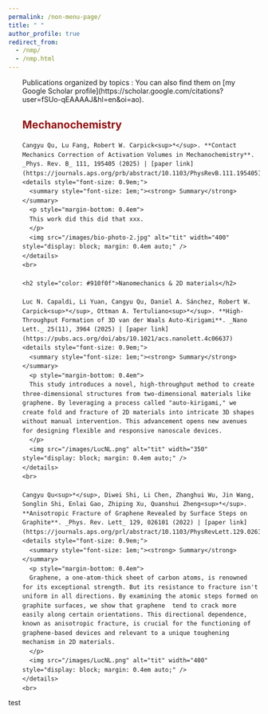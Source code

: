```yaml
---
permalink: /non-menu-page/
title: " "
author_profile: true
redirect_from: 
  - /nmp/
  - /nmp.html
---
```

  <style>
  details summary {
    font-size: 0.85em;
    line-height: 0.9;
    margin-top: 0.1em;
    margin-bottom: 0.1em;
  }
  </style>

<div style="margin-left: 2em;" markdown="1">
  <p>
  Publications organized by topics
  : You can also find them on [my Google Scholar profile](https://scholar.google.com/citations?user=fSUo-qEAAAAJ&hl=en&oi=ao).
  </p>

  <div style="line-height: 1.3; margin-bottom: 0.3em" markdown="1">
    <h2 style="color: #910f0f">Mechanochemistry</h2>

    Cangyu Qu, Lu Fang, Robert W. Carpick<sup>*</sup>. **Contact Mechanics Correction of Activation Volumes in Mechanochemistry**. _Phys. Rev. B_ 111, 195405 (2025) | [paper link](https://journals.aps.org/prb/abstract/10.1103/PhysRevB.111.195405)
    <details style="font-size: 0.9em;">
      <summary style="font-size: 1em;"><strong> Summary</strong></summary>
      <p style="margin-bottom: 0.4em">
      This work did this did that xxx.
      </p>
      <img src="/images/bio-photo-2.jpg" alt="tit" width="400" style="display: block; margin: 0.4em auto;" />
    </details>
    <br>

    <h2 style="color: #910f0f">Nanomechanics & 2D materials</h2>

    Luc N. Capaldi, Li Yuan, Cangyu Qu, Daniel A. Sánchez, Robert W. Carpick<sup>*</sup>, Ottman A. Tertuliano<sup>*</sup>. **High-Throughput Formation of 3D van der Waals Auto-Kirigami**. _Nano Lett._ 25(11), 3964 (2025) | [paper link](https://pubs.acs.org/doi/abs/10.1021/acs.nanolett.4c06637)
    <details style="font-size: 0.9em;">
      <summary style="font-size: 1em;"><strong> Summary</strong></summary>
      <p style="margin-bottom: 0.4em">
      This study introduces a novel, high-throughput method to create three-dimensional structures from two-dimensional materials like graphene. By leveraging a process called "auto-kirigami," we create fold and fracture of 2D materials into intricate 3D shapes without manual intervention. This advancement opens new avenues for designing flexible and responsive nanoscale devices.
      </p>
      <img src="/images/LucNL.png" alt="tit" width="350" style="display: block; margin: 0.4em auto;" />
    </details>
    <br>

    Cangyu Qu<sup>*</sup>, Diwei Shi, Li Chen, Zhanghui Wu, Jin Wang, Songlin Shi, Enlai Gao, Zhiping Xu, Quanshui Zheng<sup>*</sup>. **Anisotropic Fracture of Graphene Revealed by Surface Steps on Graphite**. _Phys. Rev. Lett_ 129, 026101 (2022) | [paper link](https://journals.aps.org/prl/abstract/10.1103/PhysRevLett.129.026101)
    <details style="font-size: 0.9em;">
      <summary style="font-size: 1em;"><strong> Summary</strong></summary>
      <p style="margin-bottom: 0.4em">
      Graphene, a one-atom-thick sheet of carbon atoms, is renowned for its exceptional strength. But its resistance to fracture isn't uniform in all directions. By examining the atomic steps formed on graphite surfaces, we show that graphene  tend to crack more easily along certain orientations. This directional dependence, known as anisotropic fracture, is crucial for the functioning of graphene-based devices and relevant to a unique toughening mechanism in 2D materials.
      </p>
      <img src="/images/LucNL.png" alt="tit" width="400" style="display: block; margin: 0.4em auto;" />
    </details>
    <br>


  </div>
</div>


<p style="line-height: 100%;"> test </p>
